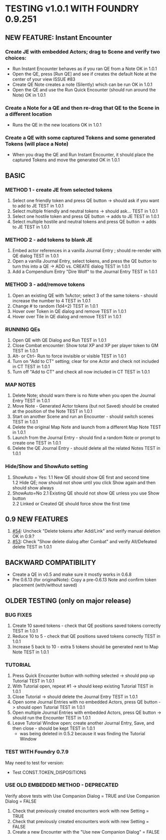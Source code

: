 # TESTING v1.0.1 WITH FOUNDRY 0.9.251

## NEW FEATURE: Instant Encounter
### Create JE with embedded Actors; drag to Scene and verify two choices:
- Run Instant Encounter behaves as if you ran QE from a Note                                                OK in 1.0.1
- Open the QE, press [Run QE] and see if creates the default Note at the center of your view                ISSUE #83
- Create QE Note creates a note (Silently) which can be run                                                 OK in 1.0.1
- Open the QE and use the Run Quick Encounter (should run around the Note)                                  OK in 1.0.1
### Create a Note for a QE and then re-drag that QE to the Scene in a different location
- Runs the QE in the new locations                                                                          OK in 1.0.1

### Create a QE with some captured Tokens and some generated Tokens (will place a Note)
- When you drag the QE and Run Instant Encounter, it should place the captured Tokens and move the generated OK in 1.0.1

## BASIC
### METHOD 1 - create JE from selected tokens 
1. Select one friendly token and press QE button -> should ask if you want to add to JE                     TEST in 1.0.1            	
2. Select multiple friendly and neutral tokens -> should ask...						                        TEST in 1.0.1
3. Select one hostile token and press QE button -> adds to JE	                                            TEST in 1.0.1					               
4. Select multiple hostile and neutral tokens and press QE button -> adds to JE 				            TEST in 1.0.1	

### METHOD 2 - add tokens to blank JE
1. Embed actor references in a vanilla Journal Entry ; should re-render with QE dialog                      TEST in 1.0.1
2. Open a vanilla Journal Entry, select tokens, and press the QE button to turn this into a QE -> ADD vs. CREATE dialog   TEST in 1.0.1
3. Add a Compendium Entry "Dire Wolf" to the Journal Entry		                                       	    TEST in 1.0.1

### METHOD 3 - add/remove tokens                                                        
1. Open an existing QE with 1xActor; select 3 of the same tokens - should increase the number to 4          TEST in 1.0.1
2. Change # to random (1d4+2)                                                                               TEST in 1.0.1
3. Hover over Token in QE dialog and remove                                                                 TEST in 1.0.1
4. Hover over Tile in QE dialog and remove		                                                            TEST in 1.0.1

### RUNNING QEs
1. Open QE with QE Dialog and Run                                                                           TEST in 1.0.1
2. Close Combat encounter: Show total XP and XP per player token to GM                                      TEST in 1.0.1
3. Alt- or Ctrl- Run to force invisible or visible                                                          TEST in 1.0.1
4. Turn on "Add to CT" setting; clear for one Actor and check not included in CT                            TEST in 1.0.1
5. Turn off "Add to CT" and check all now included in CT                                                    TEST in 1.0.1

### MAP NOTES
1. Delete Note; should warn there is no Note when you open the Journal Entry                                TEST in 1.0.1 				               
2. Move Note - Generated Actor tokens (but not Saved) should be created at the position of the Note         TEST in 1.0.1		               		
3. Start on another Scene and run an Encounter - should switch scenes     					                TEST in 1.0.1
5. Delete the original Map Note and launch from a different Map Note                                        TEST in 1.0.1                                       
7. Launch from the Journal Entry - should find a random Note or prompt to create one                        TEST in 1.0.1
8. Delete the QE Journal Entry - should delete all the related Notes                                        TEST in 1.0.1						                                      															
### Hide/Show and ShowAuto setting
1. ShowAuto = Yes:
1.1 New QE should show QE first and second time								
1.2 Hide QE; now should not show until you click Show again and then should show always				
2. ShowAuto=No
2.1 Existing QE should not show QE unless you use Show button							
2.2 Linked or Created QE should force show the first time
## 0.9 NEW FEATURES
1. [#54](https://github.com/spetzel2020/quick-encounters/issues/54): Uncheck "Delete tokens after Add/Link" and verify manual deletion      OK in 0.9.?
2. [#53](https://github.com/spetzel2020/quick-encounters/issues/53): Check "Show delete dialog after Combat" and verify All/Defeated delete TEST in 1.0.1


## BACKWARD COMPATIBILITY
- Create a QE in v0.5 and make sure it mostly works in 0.6.8
- Pre 0.6.13 (for originalNote): Copy a pre-0.6.13 Note and confirm token placement (with/without saved)
## OLDER TESTING (only on major release)
### BUG FIXES
1. Create 10 saved tokens - check that QE positions saved tokens correctly                                  TEST in 1.0.1
2. Reduce 10 to 5 - check that QE positions saved tokens correctly                                          TEST in 1.0.1
3. Increase 5 back to 10 - extra 5 tokens should be generated next to Map Note                              TEST in 1.0.1
### TUTORIAL
1. Press Quick Encounter button with nothing selected -> should pop up Tutorial					 			TEST in 1.0.1            		
2. With Tutorial open, repeat #1 -> should keep existing Tutorial         						        	TEST in 1.0.1                        	
3. Close Tutorial -> should delete the Journal Entry                          						        TEST in 1.0.1				    	
4. Open some Journal Entries with no embedded Actors, press QE button -> should open Tutorial               TEST in 1.0.1  		    	
5. Open multiple Journal Entries with embedded Actors, press QE button -> should run the Encounter          TEST in 1.0.1
6. Leave Tutorial Window open; create another Journal Entry, Save, and then close - should be kept		    TEST in 1.0.1	
    - was being deleted in 0.5.2 because it was finding the Tutorial Window


### TEST WITH Foundry 0.7.9
May need to test for version:
- Test CONST.TOKEN_DISPOSITIONS

### USE OLD EMBEDDED METHOD - DEPRECATED
Verify above tests with Use Companion Dialog = TRUE and Use Companion Dialog = FALSE
1. Check that previously created encounters work with new Setting = TRUE
2. Check that previously created encounters work with new Setting = FALSE
3. Create a new Encounter with the "Use new Companion Dialog" = FALSE

